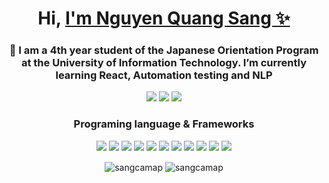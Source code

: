 <h1 align="center">Hi, <a href = "https://sangcamap.github.io/portfolio/dist/index.html">I'm Nguyen Quang Sang ✨</a></h1>
<h3 align="center"> 🌱 I am a 4th year student of the Japanese Orientation Program at the University of Information Technology. I’m currently learning React, Automation testing and NLP</h3>



<p align = "center"> 
    <img src = "https://komarev.com/ghpvc/?username=sangcamap&style=for-the-badge" />
    <img src = "https://img.shields.io/badge/dynamic/json?logo=github&label=GitHub%20Stars&style=for-the-badge&query=%24.stars&url=https://api.github-star-counter.workers.dev/user/sangcamap" />
    <img src = "https://img.shields.io/badge/dynamic/json?logo=github&label=GitHub%20Forks&style=for-the-badge&query=%24.forks&url=https://api.github-star-counter.workers.dev/user/sangcamap" />
</p>


<h3 align="center" >Programing language & Frameworks</h3>

<p align = "center">
  <img  src= "https://img.shields.io/badge/html5-%23E34F26.svg?style=for-the-badge&logo=html5&logoColor=white" display = "block"/>
  <img  src= "https://img.shields.io/badge/css3-%231572B6.svg?style=for-the-badge&logo=css3&logoColor=white"/>
  <img  src= "https://img.shields.io/badge/javascript-%23323330.svg?style=for-the-badge&logo=javascript&logoColor=%23F7DF1E"/>
  <img  src= "https://img.shields.io/badge/Bootstrap-FAFAFA?style=for-the-badge&logo=bootstrap&logoColor=white%22"/>
  <img  src= "https://img.shields.io/badge/SASS-hotpink.svg?style=for-the-badge&logo=SASS&logoColor=white"/>
  <img  src= "https://img.shields.io/badge/Pug-FAFAFA?style=for-the-badge&logo=pug&logoColor=A27B5C"/>
  <img  src= "https://img.shields.io/badge/react-%2320232a.svg?style=for-the-badge&logo=react&logoColor=%2361DAFB"/>
  <img  src= "https://img.shields.io/badge/python-3670A0?style=for-the-badge&logo=python&logoColor=ffdd54"/>
  <img  src= "https://img.shields.io/badge/Puppeteer-black?style=for-the-badge&logo=puppeteer&logoColor=5BB318"/>
  <img  src= "https://img.shields.io/badge/Vitest-black?style=for-the-badge&logo=vite&logoColor=FFF80A"/>
  <img  src= "https://img.shields.io/badge/figma-%23F24E1E.svg?style=for-the-badge&logo=figma&logoColor=white"/>
</p>



<p align = "center">
  <img align="center" src="https://github-readme-stats.vercel.app/api?username=sangcamap&show_icons=true&locale=en" alt="sangcamap" />
  <img align="center" src="https://github-readme-streak-stats.herokuapp.com/?user=sangcamap&" alt="sangcamap" />
</p>













